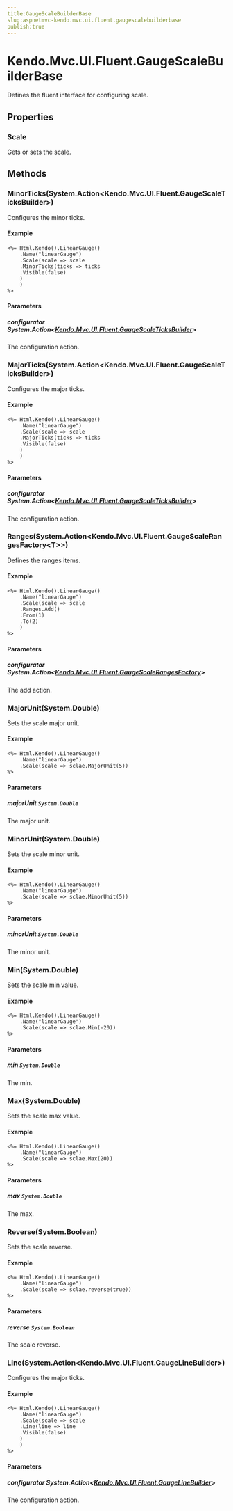 ```yaml
---
title:GaugeScaleBuilderBase
slug:aspnetmvc-kendo.mvc.ui.fluent.gaugescalebuilderbase
publish:true
---
```


# Kendo.Mvc.UI.Fluent.GaugeScaleBuilderBase
Defines the fluent interface for configuring scale.


## Properties
### Scale
Gets or sets the scale.



## Methods

### MinorTicks(System.Action\<Kendo.Mvc.UI.Fluent.GaugeScaleTicksBuilder\>)
Configures the minor ticks.


#### Example

    <%= Html.Kendo().LinearGauge()
        .Name("linearGauge")
        .Scale(scale => scale
        .MinorTicks(ticks => ticks
        .Visible(false)
        )
        )
    %>
        


#### Parameters

##### configurator System.Action<[Kendo.Mvc.UI.Fluent.GaugeScaleTicksBuilder](/api/wrappers/aspnet-mvc/Kendo.Mvc.UI.Fluent/GaugeScaleTicksBuilder)>
The configuration action.




### MajorTicks(System.Action\<Kendo.Mvc.UI.Fluent.GaugeScaleTicksBuilder\>)
Configures the major ticks.


#### Example

    <%= Html.Kendo().LinearGauge()
        .Name("linearGauge")
        .Scale(scale => scale
        .MajorTicks(ticks => ticks
        .Visible(false)
        )
        )
    %>
        


#### Parameters

##### configurator System.Action<[Kendo.Mvc.UI.Fluent.GaugeScaleTicksBuilder](/api/wrappers/aspnet-mvc/Kendo.Mvc.UI.Fluent/GaugeScaleTicksBuilder)>
The configuration action.




### Ranges(System.Action\<Kendo.Mvc.UI.Fluent.GaugeScaleRangesFactory\<T\>\>)
Defines the ranges items.


#### Example

    <%= Html.Kendo().LinearGauge()
        .Name("linearGauge")
        .Scale(scale => scale
        .Ranges.Add()
        .From(1)
        .To(2)
        )
    %>
        


#### Parameters

##### configurator System.Action<[Kendo.Mvc.UI.Fluent.GaugeScaleRangesFactory](/api/wrappers/aspnet-mvc/Kendo.Mvc.UI.Fluent/GaugeScaleRangesFactory)<T>>
The add action.




### MajorUnit(System.Double)
Sets the scale major unit.


#### Example

    <%= Html.Kendo().LinearGauge()
        .Name("linearGauge")
        .Scale(scale => sclae.MajorUnit(5))
    %>
        


#### Parameters

##### majorUnit `System.Double`
The major unit.




### MinorUnit(System.Double)
Sets the scale minor unit.


#### Example

    <%= Html.Kendo().LinearGauge()
        .Name("linearGauge")
        .Scale(scale => sclae.MinorUnit(5))
    %>
        


#### Parameters

##### minorUnit `System.Double`
The minor unit.




### Min(System.Double)
Sets the scale min value.


#### Example

    <%= Html.Kendo().LinearGauge()
        .Name("linearGauge")
        .Scale(scale => sclae.Min(-20))
    %>
        


#### Parameters

##### min `System.Double`
The min.




### Max(System.Double)
Sets the scale max value.


#### Example

    <%= Html.Kendo().LinearGauge()
        .Name("linearGauge")
        .Scale(scale => sclae.Max(20))
    %>
        


#### Parameters

##### max `System.Double`
The max.




### Reverse(System.Boolean)
Sets the scale reverse.


#### Example

    <%= Html.Kendo().LinearGauge()
        .Name("linearGauge")
        .Scale(scale => sclae.reverse(true))
    %>
        


#### Parameters

##### reverse `System.Boolean`
The scale reverse.




### Line(System.Action\<Kendo.Mvc.UI.Fluent.GaugeLineBuilder\>)
Configures the major ticks.


#### Example

    <%= Html.Kendo().LinearGauge()
        .Name("linearGauge")
        .Scale(scale => scale
        .Line(line => line
        .Visible(false)
        )
        )
    %>
        


#### Parameters

##### configurator System.Action<[Kendo.Mvc.UI.Fluent.GaugeLineBuilder](/api/wrappers/aspnet-mvc/Kendo.Mvc.UI.Fluent/GaugeLineBuilder)>
The configuration action.





